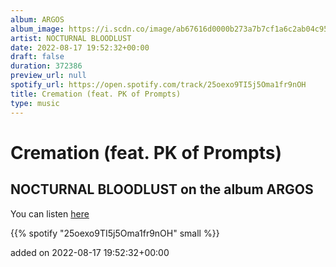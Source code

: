 ```yaml
---
album: ARGOS
album_image: https://i.scdn.co/image/ab67616d0000b273a7b7cf1a6c2ab04c95fa7327
artist: NOCTURNAL BLOODLUST
date: 2022-08-17 19:52:32+00:00
draft: false
duration: 372386
preview_url: null
spotify_url: https://open.spotify.com/track/25oexo9TI5j5Oma1fr9nOH
title: Cremation (feat. PK of Prompts)
type: music
---
```



# Cremation (feat. PK of Prompts)

## NOCTURNAL BLOODLUST on the album ARGOS

You can listen [here](https://open.spotify.com/track/25oexo9TI5j5Oma1fr9nOH)

{{% spotify "25oexo9TI5j5Oma1fr9nOH" small %}}

added on 2022-08-17 19:52:32+00:00